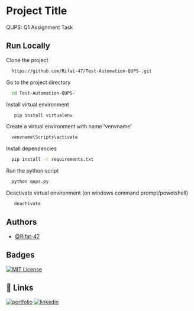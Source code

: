 
# Project Title

QUPS: Q1 Assignment Task




## Run Locally

Clone the project

```bash
  https://github.com/Rifat-47/Test-Automation-QUPS-.git
```

Go to the project directory

```bash
  cd Test-Automation-QUPS-
```

Install virtual environment

```bash
   pip install virtualenv
```

Create a virtual environment with name 'venvname'

```bash
  venvname\Scripts\activate
```

Install dependencies
```bash
  pip install -r requirements.txt
```

Run the python script
```bash
  python qups.py
```

Deactivate virtual environment (on windows command prompt/powetshell)
```bash
   deactivate
```
## Authors

- [@Rifat-47](https://github.com/Rifat-47)


## Badges

[![MIT License](https://img.shields.io/badge/License-MIT-green.svg)](https://choosealicense.com/licenses/mit/)



## 🔗 Links
[![portfolio](https://img.shields.io/badge/my_portfolio-000?style=for-the-badge&logo=ko-fi&logoColor=white)](https://github.com/Rifat-47)
[![linkedin](https://img.shields.io/badge/linkedin-0A66C2?style=for-the-badge&logo=linkedin&logoColor=white)](https://www.linkedin.com/in/rifat-ibn-taher/)


